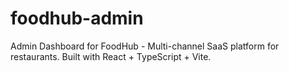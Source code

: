 # foodhub-admin
Admin Dashboard for FoodHub - Multi-channel SaaS platform for restaurants. Built with React + TypeScript + Vite.
